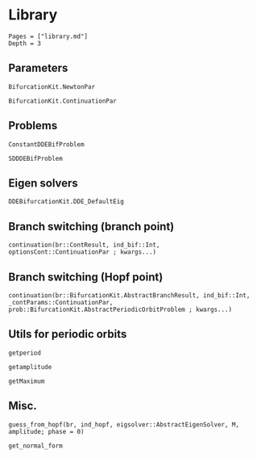 # Library

```@contents
Pages = ["library.md"]
Depth = 3
```

## Parameters

```@docs
BifurcationKit.NewtonPar
```

```@docs
BifurcationKit.ContinuationPar
```

## Problems

```@docs
ConstantDDEBifProblem
```

```@docs
SDDDEBifProblem
```

## Eigen solvers

```@docs
DDEBifurcationKit.DDE_DefaultEig
```

## Branch switching (branch point)

```@docs
continuation(br::ContResult, ind_bif::Int, optionsCont::ContinuationPar ; kwargs...)
```

## Branch switching (Hopf point)
```@docs
continuation(br::BifurcationKit.AbstractBranchResult, ind_bif::Int, _contParams::ContinuationPar, prob::BifurcationKit.AbstractPeriodicOrbitProblem ; kwargs...)
```

## Utils for periodic orbits

```@docs
getperiod
```

```@docs
getamplitude
```

```@docs
getMaximum
```

## Misc.
```@docs
guess_from_hopf(br, ind_hopf, eigsolver::AbstractEigenSolver, M, amplitude; phase = 0)
```

```@docs
get_normal_form
```